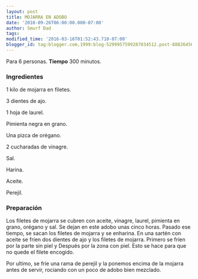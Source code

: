 ```yaml
---
layout: post
title: MOJARRA EN ADOBO
date: '2010-09-26T06:00:00.000-07:00'
author: Smurf Dad
tags: 
modified_time: '2016-03-16T01:52:43.710-07:00'
blogger_id: tag:blogger.com,1999:blog-5299957599287034512.post-8882645667271890728
---
```


Para 6 personas.
<b>Tiempo</b> 300 minutos.

<h3>Ingredientes</h3>

1 kilo de mojarra en filetes.

3 dientes de ajo.

1 hoja de laurel.

Pimienta negra en grano.

Una pizca de orégano.

2 cucharadas de vinagre.

Sal.

Harina.

Aceite.

Perejil.

<h3>Preparación</h3>

Los filetes de mojarra se cubren con aceite, vinagre, laurel, pimienta en grano, orégano y sal. Se dejan en este adobo unas cinco horas. Pasado ese tiempo, se sacan los filetes de mojarra y se enharina. En una sartén con aceite se fríen dos dientes de ajo y los filetes de mojarra. Primero se fríen por la parte sin piel y Después por la zona con piel. Esto se hace para que no quede el filete encogido.

Por ultimo, se fríe una rama de perejil y la ponemos encima de la mojarra antes de servir, rociando con un poco de adobo bien mezclado.

